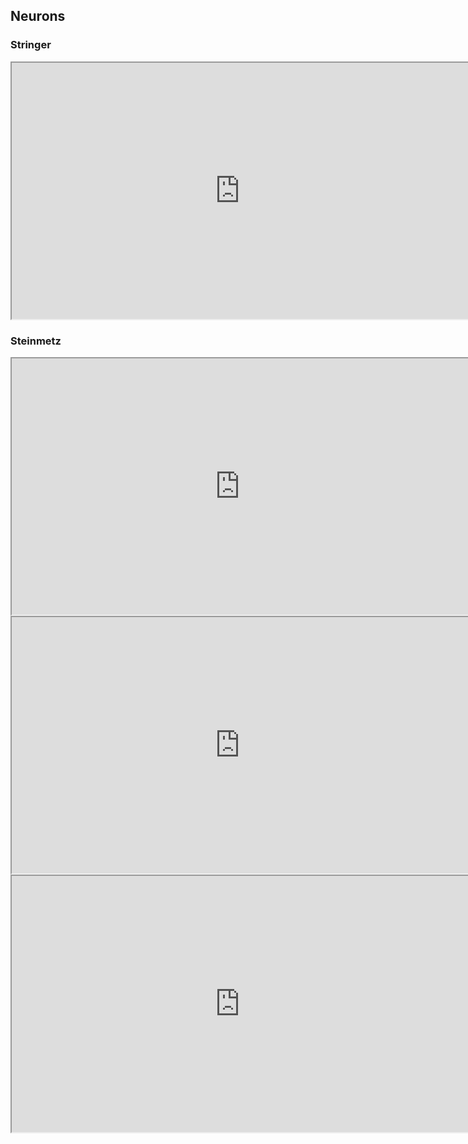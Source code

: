 ## Neurons
### Stringer
<iframe src="https://mfr.ca-1.osf.io/render?url=https://osf.io/u9gqe/?direct%26mode=render%26action=download%26mode=render", width="730", height="410"></iframe>

### Steinmetz
<iframe src="https://mfr.ca-1.osf.io/render?url=https://osf.io/29vuq/?direct%26mode=render%26action=download%26mode=render", width="730", height="410"></iframe>  


<iframe src="https://mfr.ca-1.osf.io/render?url=https://osf.io/52wja/?direct%26mode=render%26action=download%26mode=render", width="730", height="410"></iframe>   


<iframe src="https://mfr.ca-1.osf.io/render?url=https://osf.io/bt4ph/?direct%26mode=render%26action=download%26mode=render", width="730", height="410"></iframe>   

